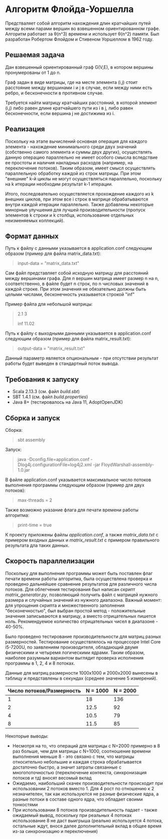 # Алгоритм Флойда-Уоршелла

Предстваляет собой алгоритм нахождения длин кратчайших путей между всеми парами вершин во взвешенном ориентированном графе.
Алгоритм работает за θ(n^3) времени и использует θ(n^2) памяти.
Был разработан Робертом Флойдом и Стивеном Уоршеллом в 1962 году.

## Решаемая задача

Дан взвешенный ориентированный граф G(V,E), в котором вершины пронумерованы от 1 до n.

Граф задан в виде матрицы, где на месте элемента (i,j) стоит расстояние между вершинами i и j в случае, если между ними есть ребро, и бесконечности в противном случае.

Требуется найти матрицу кратчайших расстояний, в которой элемент (i,j) либо равен длине кратчайшего пути из i в j, либо равен бесконечности, если вершина j не достижима из i.

## Реализация

Поскольку на этапе вычислений основная операция для каждого элемента - нахождение минимального среди двух значений (собственно самого элемента и суммы двух других), осуществлять данную операцию параллельно не имеет особого смысла вследствие ее простоты и наличия накладных расходов (например, на переключение потоков).
Таким образом, имеет смысл осуществлять параллельную обработку каждой из строк матрицы.
При этом "внешние" k-й циклы не могут осуществляться параллельно, поскольку на k итерации необходим результат k-1 итерации. 

Итого, последовательно осуществляется прохождение каждого из k внешних циклов, при этом все i строк в матрице обрабатываются внутри каждой итерации параллельно.
Также добавлены некоторые минорные улучшения для лучшей производительности (пропуск элементов k строки и k столбца, использование отдельных неизменяемых коллекций).

## Формат данных

Путь к файлу с данными указывается в application.conf следующим образом (пример для файла matrix_data.txt):
> input-data = "matrix_data.txt"

Сам файл представляет собой исходную матрицу для расстояний между вершинами графа.
Для _n_ вершин матрица имеет размер n на n, соответственно, в файле будет n строк, по n числовых значений в каждой строке.
При этом значения не обязательно должны быть целыми числами, бесконечность указывается строкой "inf" 

Пример файла для небольшой матрицы:
> 2.1    3
>
> inf    11.02

Путь к файлу с выходными данными указывается в application.conf следующим образом (пример для файла matrix_result.txt):
> output-data = "matrix_result.txt"

Данный параметр является опциональным - при отсутствии результат работы будет выведен в стандартный поток вывода.

## Требования к запуску

* Scala 2.13.3 (см. файл _build.sbt_)
* SBT 1.4.1 (см. файл _build.properties_)
* Java 8+ (тестировалось на Java 11, AdoptOpenJDK)

## Сборка и запуск

Сборка:
> sbt assembly

Запуск: 
> java -Dconfig.file=application.conf -Dlog4j.configurationFile=log4j2.xml -jar FloydWarshall-assembly-1.0.jar

В файле application.conf указывается максимальное число потоков выполнения программы следующим образом (пример для двух потоков):
> max-threads = 2

Также возможно указание флага для печати времени работы алгоритма:
> print-time = true

К проекту приложены файлы _application.conf_, а также _matrix_data.txt_ с примером входных данных и _matrix_result.txt_ с примером правильного результата дла таких данных.

## Скорость параллелизации

Поскольку для выполнения программы может быть поставлен флаг печати времени работы алгоритма, была осуществлена проверка и проведено дальнейшее сравнение результатов для различного числа потоков.
Для облегчения тестирования был написан скрипт _matrix_generator.py_, позволяющий получить файл с матрицей нужного размера и случайных значений из нужного диапазона. 
Важный момент: для упрощения скрипта и множественного заполнения "бесконечностью", был выбран простой метод - положительные значения записываются в матрицу, а вместо отрицательных пишется ноль. Рекомендуемое количество отрицательных чисел в диапазоне - 40-50%.

Было проведено тестирование производительности для матриц разных размерностей.
Тестирование осуществлялось на процессоре Intel Core i5-7200U, по заявлениям производителя, обладающий двумя физическими и четыремя логическими ядрами.
Таким образом, наиболее разумным вариантом выглядит проверка исполнения программы в 1, 2, 4 и 8 потоках.

Данные для матриц размерности 1000x1000 и 2000x2000 вынесены в таблицу и представлены в секундах (среднее значение 5 измерений).

| Число потоков/Размерность | N = 1000 | N = 2000 |
| ------------------------- | -------- | -------- |
|             1             |   18     |   136    |
|             2             |   12.5   |   92     |
|             4             |   10.5   |   79     |
|             8             |   11.5   |   85     |

Некоторые выводы:
* Несмотря на то, что операций для матрицы с N=2000 примерно в 8 раз больше, чем для матрицы с N=1000, соотношение времени выполнения меньше 8 - это связано с тем, что матрицы относительно небольшие и каждая строка обрабатывается достаточно быстро, а значит затраты связанные с многопоточностью (переключение контекста, синхронизация потоков и тд) вносят весомый вклад
* Ожидаемо, наибольший скачек производительности происходит при использовании 2 потоков вместо 1. Для 4 рост по отношению к 2 незначителен, так как используются не разные физические ядра, а разные потоки в составе одного ядра, что обладает своими тонкостями
* При использовании 8 потоков производительность падает - также ожидаемый вывод, поскольку при реальных 4 потоках использование 8 не даст выигрыша (реально используется 4 потока, остальные ждут, внося далее дополнительный вклад в общее время из-за синхронизацию и переключения)
